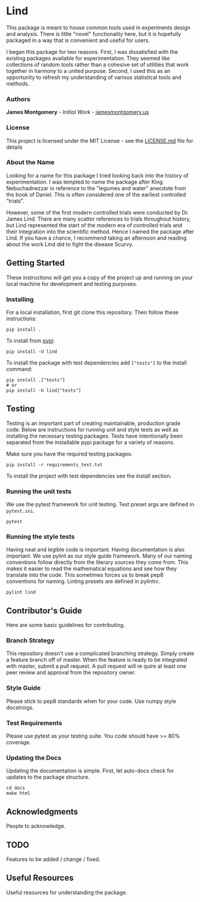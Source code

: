 # Lind

This package is meant to house common tools used in experiments design and analysis. There is little "novel" functionality here, but it is hopefully packaged in a way that is convenient and useful for users.

I began this package for two reasons. First, I was  dissatisfied with the existing packages available for experimentation. They seemed like collections of random tools rather than a cohesive set of utilities that work together in harmony to a united purpose. Second, I used this as an opportunity to refresh my understanding of various statistical tools and methods.

### Authors

**James Montgomery** - *Initial Work* - [jamesmontgomery.us](http://jamesmontgomery.us)

### License

This project is licensed under the MIT License - see the [LICENSE.md](LICENSE.md) file for details

### About the Name

Looking for a name for this package I tried looking back into the history of experimentation. I was tempted to name the package after King Nebuchadnezzar in reference to the "legumes and water" anecdote from the book of Daniel. This is often considered one of the earliest controlled "trials".

However, some of the first modern controlled trials were conducted by Dr. James Lind. There are many scatter references to trials throughout history, but Lind represented the start of the modern era of controlled trials and their integration into the scientific method. Hence I named the package after Lind. If you  have a chance, I recommend taking an afternoon and reading about the work Lind did to fight the disease Scurvy. 

<!--
https://www.ncbi.nlm.nih.gov/pmc/articles/PMC3149409/
-->

## Getting Started

These instructions will get you a copy of the project up and running on your local machine for development and testing purposes.

### Installing

For a local installation, first git clone this repository. Then follow these instructions:

```
pip install .
```

To install from [pypi](https://pypi.org/):

```
pip install -U lind
```

To install the package with test dependencies add `["tests"]` to the install command:

```
pip install .["tests"]
# or
pip install -U lind["tests"]
```

## Testing

Testing is an important part of creating maintainable, production grade code. Below are instructions for running unit and style tests as well as installing the necessary testing packages. Tests have intentionally been separated from the installable pypi package for a variety of reasons.

Make sure you have the required testing packages:

```
pip install -r requirements_test.txt
```

To install the project  with test dependencies see the install section.

### Running the unit tests

We use the pytest framework for unit testing. Test preset args are defined in `pytest.ini`.

```
pytest
```

### Running the style tests

Having neat and legible code is important. Having documentation is also important. We use pylint as our style guide framework. Many of our naming conventions follow directly from the literary sources they come from. This makes it easier to read the mathematical equations and see how they translate into the code. This sometimes forces us to break pep8 conventions for naming. Linting presets are defined in pylintrc.

```
pylint lind 
```

## Contributor's Guide

Here are some basic guidelines for contributing.

### Branch Strategy

This repository doesn't use a complicated branching strategy. Simply create a feature branch off of master. When the feature is ready to be integrated with master, submit a pull request. A pull request will re quire at least one peer review and approval from the repository owner.

### Style Guide

Please stick to pep8 standards when for your code. Use numpy style docstrings.

### Test Requirements

Please use pytest as your testing suite. You code should have >= 80% coverage.

### Updating the Docs

Updating the documentation is simple. First, let auto-docs check for updates to the package structure.

```
cd docs
make html
```

## Acknowledgments

People to acknowledge.

## TODO

Features to be added / change / fixed.

## Useful Resources

Useful resources for understanding the package.

